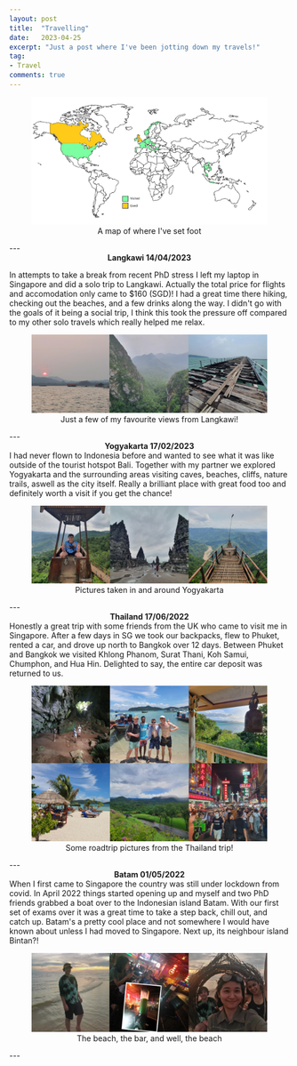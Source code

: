 ```yaml
---
layout: post
title:  "Travelling"
date:   2023-04-25
excerpt: "Just a post where I've been jotting down my travels!"
tag:
- Travel
comments: true
---
```

<center><figure>
    <img src="/images/fill_in_map.jpg">
    <figcaption>A map of where I've set foot</figcaption>
</figure></center>
---

<center><b>Langkawi 14/04/2023</b></center>

In attempts to take a break from recent PhD stress I left my laptop in Singapore and did a solo trip to Langkawi. Actually the total price for flights and accomodation only came to $160 (SGD)! I had a great time there hiking, checking out the beaches, and a few drinks along the way. I didn't go with the goals of it being a social trip, I think this took the pressure off compared to my other solo travels which really helped me relax.
<center><figure>
    <img src="/images/langkawi_post.png">
    <figcaption>Just a few of my favourite views from Langkawi!</figcaption>
</figure></center>
---

<center><b>Yogyakarta 17/02/2023</b></center>
I had never flown to Indonesia before and wanted to see what it was like outside of the tourist hotspot Bali. Together with my partner we explored Yogyakarta and the surrounding areas visiting caves, beaches, cliffs, nature trails, aswell as the city itself. Really a brilliant place with great food too and definitely worth a visit if you get the chance! 
<center><figure>
    <img src="/images/yogyakarta_post.png">
    <figcaption>Pictures taken in and around Yogyakarta</figcaption>
</figure></center>
---

<center><b>Thailand 17/06/2022</b></center>
Honestly a great trip with some friends from the UK who came to visit me in Singapore. After a few days in SG we took our backpacks, flew to Phuket, rented a car, and drove up north to Bangkok over 12 days. Between Phuket and Bangkok we visited Khlong Phanom, Surat Thani, Koh Samui, Chumphon, and Hua Hin. Delighted to say, the entire car deposit was returned to us. 
<center><figure>
    <img src="/images/thailand_roadtrip_post.png">
    <figcaption>Some roadtrip pictures from the Thailand trip!</figcaption>
</figure></center>
---

<center><b>Batam 01/05/2022</b></center>
When I first came to Singapore the country was still under lockdown from covid. In April 2022 things started opening up and myself and two PhD friends grabbed a boat over to the Indonesian island Batam. With our first set of exams over it was a great time to take a step back, chill out, and catch up. Batam's a pretty cool place and not somewhere I would have known about unless I had moved to Singapore. Next up, its neighbour island Bintan?!
<center><figure>
    <img src="/images/batam_post.png">
    <figcaption>The beach, the bar, and well, the beach</figcaption>
</figure></center>
---
